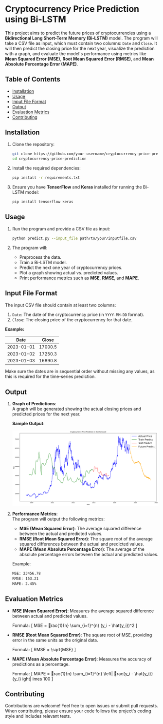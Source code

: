 
# Cryptocurrency Price Prediction using Bi-LSTM

This project aims to predict the future prices of cryptocurrencies using a **Bidirectional Long Short-Term Memory (Bi-LSTM)** model. The program will take a CSV file as input, which must contain two columns: `Date` and `Close`. It will then predict the closing price for the next year, visualize the prediction with a graph, and evaluate the model's performance using metrics like **Mean Squared Error (MSE)**, **Root Mean Squared Error (RMSE)**, and **Mean Absolute Percentage Error (MAPE)**.

## Table of Contents

- [Installation](#installation)
- [Usage](#usage)
- [Input File Format](#input-file-format)
- [Output](#output)
- [Evaluation Metrics](#evaluation-metrics)
- [Contributing](#contributing)

## Installation

1. Clone the repository:
    ```bash
    git clone https://github.com/your-username/cryptocurrency-price-prediction.git
    cd cryptocurrency-price-prediction
    ```

2. Install the required dependencies:
    ```bash
    pip install -r requirements.txt
    ```

3. Ensure you have **TensorFlow** and **Keras** installed for running the Bi-LSTM model:
    ```bash
    pip install tensorflow keras
    ```

## Usage

1. Run the program and provide a CSV file as input:
    ```bash
    python predict.py --input_file path/to/your/inputfile.csv
    ```

2. The program will:
   - Preprocess the data.
   - Train a Bi-LSTM model.
   - Predict the next one year of cryptocurrency prices.
   - Plot a graph showing actual vs. predicted values.
   - Print performance metrics such as **MSE**, **RMSE**, and **MAPE**.

## Input File Format

The input CSV file should contain at least two columns:
1. `Date`: The date of the cryptocurrency price (in `YYYY-MM-DD` format).
2. `Close`: The closing price of the cryptocurrency for that date.

**Example:**

| Date       | Close   |
|------------|---------|
| 2023-01-01 | 17000.5 |
| 2023-01-02 | 17250.3 |
| 2023-01-03 | 16890.8 |

Make sure the dates are in sequential order without missing any values, as this is required for the time-series prediction.

## Output

1. **Graph of Predictions**:  
   A graph will be generated showing the actual closing prices and predicted prices for the next year.

   **Sample Output**:

   ![Sample Output](BTC_USD_Graph.png)

2. **Performance Metrics**:  
   The program will output the following metrics:
   - **MSE (Mean Squared Error)**: The average squared difference between the actual and predicted values.
   - **RMSE (Root Mean Squared Error)**: The square root of the average squared differences between the actual and predicted values.
   - **MAPE (Mean Absolute Percentage Error)**: The average of the absolute percentage errors between the actual and predicted values.

   Example:
   ```bash
   MSE: 23456.78
   RMSE: 153.21
   MAPE: 2.45%
   ```

## Evaluation Metrics

- **MSE (Mean Squared Error)**: Measures the average squared difference between actual and predicted values.
  
  Formula:
  \[
  MSE = rac{1}{n} \sum_{i=1}^{n} (y_i - \hat{y_i})^2
  \]

- **RMSE (Root Mean Squared Error)**: The square root of MSE, providing error in the same units as the original data.

  Formula:
  \[
  RMSE = \sqrt{MSE}
  \]

- **MAPE (Mean Absolute Percentage Error)**: Measures the accuracy of predictions as a percentage.

  Formula:
  \[
  MAPE = rac{1}{n} \sum_{i=1}^{n} \left| rac{y_i - \hat{y_i}}{y_i} 
ight| 	imes 100
  \]

## Contributing

Contributions are welcome! Feel free to open issues or submit pull requests. When contributing, please ensure your code follows the project's coding style and includes relevant tests.

